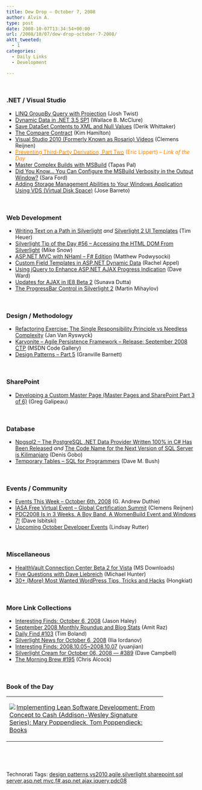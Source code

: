 ```yaml
---
title: Dew Drop – October 7, 2008
author: Alvin A.
type: post
date: 2008-10-07T13:34:54+00:00
url: /2008/10/07/dew-drop-october-7-2008/
aktt_tweeted:
  - 1
categories:
  - Daily Links
  - Development

---
```

&#160;

### .NET / Visual Studio

  * <a target="_blank" href="http://www.thejoyofcode.com/LINQ_group_by_query_with_projection.aspx">LINQ GroupBy Query with Projection</a> (Josh Twist)
  * <a target="_blank" href="http://morewally.com/cs/blogs/wallym/archive/2008/10/06/dynamic-data-in-net-3-5-sp1.aspx">Dynamic Data in .NET 3.5 SP1</a> (Wallace B. McClure)
  * <a target="_blank" href="http://devlicio.us/blogs/derik_whittaker/archive/2008/10/06/save-dataset-contents-to-xml-and-null-values.aspx">Save DataSet Contents to XML and Null Values</a> (Derik Whittaker)
  * <a target="_blank" href="http://blogs.msdn.com/bclteam/archive/2008/10/06/the-compare-contract-kim-hamilton.aspx">The Compare Contract</a> (Kim Hamilton)
  * <a target="_blank" href="http://www.clemensreijnen.nl/post/2008/10/Visual-Studio-2010-formerly-known-as-Rosario-Videorsquo%3bs.aspx">Visual Studio 2010 (Formerly Known as Rosario) Videos</a> (Clemens Reijnen)
  * <a target="_blank" href="http://blogs.msdn.com/ericlippert/archive/2008/10/06/preventing-third-party-derivation-part-two.aspx"><font color="#ff8000">Preventing Third-Party Derivation, Part Two</font></a> <font color="#ff8000">(Eric Lippert)<em> – Link of the Day</em></font>
  * <a target="_blank" href="http://www.devx.com/dotnet/Article/39347">Master Complex Builds with MSBuild</a> (Tapas Pal)
  * <a target="_blank" href="http://blogs.msdn.com/saraford/archive/2008/10/07/did-you-know-you-can-configure-the-msbuild-verbosity-in-the-output-window-329.aspx">Did You Know&#8230; You Can Configure the MSBuild Verbosity in the Output Window?</a> (Sara Ford)
  * <a target="_blank" href="http://blogs.technet.com/josebda/archive/2008/10/06/adding-storage-management-abilities-to-your-windows-application-using-vds-virtual-disk-service.aspx">Adding Storage Management Abilities to Your Windows Application Using VDS (Virtual Disk Space)</a> (Jose Barreto)

&#160;

### Web Development

  * <a target="_blank" href="http://timheuer.com/blog/archive/2008/10/06/silverlight-write-text-on-path-textblock-control.aspx">Writing Text on a Path in Silverlight</a>&#160;_and_&#160;<a target="_blank" href="http://timheuer.com/blog/archive/2008/10/06/silverlight-control-template-gallery-styles.aspx">Silverlight 2 UI Templates</a> (Tim Heuer)
  * <a target="_blank" href="http://silverlight.net/blogs/msnow/archive/2008/10/06/silverlight-tip-of-the-day-56-accessing-the-html-dom-from-silverlight.aspx">Silverlight Tip of the Day #56 &#8211; Accessing the HTML DOM From Silverlight</a> (Mike Snow)
  * <a target="_blank" href="http://weblogs.asp.net/podwysocki/archive/2008/10/06/asp-net-mvc-with-nhaml-f-edition.aspx">ASP.NET MVC with NHaml &#8211; F# Edition</a> (Matthew Podwysocki)
  * <a target="_blank" href="http://rachelappel.com/asp-net-dynamic-data/custom-field-templates-in-asp-net-dynamic-data/">Custom Field Templates in ASP.NET Dynamic Data</a> (Rachel Appel)
  * <a target="_blank" href="http://encosia.com/2008/10/04/using-jquery-to-enhance-aspnet-ajax-progress-indication/">Using jQuery to Enhance ASP.NET AJAX Progress Indication</a> (Dave Ward)
  * <a target="_blank" href="http://blogs.msdn.com/ie/archive/2008/10/06/updates-for-ajax-in-ie8-beta-2.aspx">Updates for AJAX in IE8 Beta 2</a> (Sunava Dutta)
  * <a target="_blank" href="http://www.silverlightshow.net/items/The-ProgressBar-control-in-Silverlight-2.aspx">The ProgressBar Control in Silverlight 2</a> (Martin Mihaylov)

&#160;

### Design / Methodology

  * <a target="_blank" href="http://elegantcode.com/2008/10/06/refactoring-exercise-the-single-responsibility-principle-vs-needless-complexity/">Refactoring Exercise: The Single Responsibility Principle vs Needless Complexity</a> (Jan Van Ryswyck)
  * <a target="_blank" href="http://code.msdn.microsoft.com/karvonite/Release/ProjectReleases.aspx?ReleaseId=1337">Karvonite &#8211; Agile Persistence Framework &#8211; Release: September 2008 CTP</a> (MSDN Code Gallery)
  * <a target="_blank" href="http://dotnetslackers.com/articles/designpatterns/Design-Patterns-Part-5.aspx">Design Patterns &#8211; Part 5</a> (Granville Barnett)

&#160;

### SharePoint

  * <a target="_blank" href="http://sharepointmagazine.net/technical/customisation/developing-a-custom-master-page-master-pages-and-sharepoint-part-3-of-6">Developing a Custom Master Page (Master Pages and SharePoint Part 3 of 6)</a> (Greg Galipeau)

&#160;

### Database

  * <a target="_blank" href="http://blogs.lessthandot.com/index.php/DataMgmt/DataDesign/npgsql2-the-postgresql-net-data-provider">Npgsql2 &#8211; The PostgreSQL .NET Data Provider Written 100% in C# Has Been Released</a>&#160;_and_&#160;<a target="_blank" href="http://sqlblog.com/blogs/denis_gobo/archive/2008/10/06/9306.aspx">The Code Name for the Next Version of SQL Server is Kilimanjaro</a> (Denis Gobo)
  * <a target="_blank" href="http://blog.dmbcllc.com/2008/10/07/temporary-tables-sql-for-programmers/">Temporary Tables &#8211; SQL for Programmers</a> (Dave M. Bush)

&#160;

### Events / Community

  * <a target="_blank" href="http://blogs.msdn.com/gduthie/archive/2008/10/06/events-this-week-october-6th-2008.aspx">Events This Week &#8211; October 6th, 2008</a> (G. Andrew Duthie)
  * <a target="_blank" href="http://www.clemensreijnen.nl/post/2008/10/IASA-Free-Virtual-Event---Global-Certification-Summit.aspx">IASA Free Virtual Event &#8211; Global Certification Summit</a> (Clemens Reijnen)
  * <a target="_blank" href="http://blogs.msdn.com/davedev/archive/2008/10/06/pdc2008-is-in-3-weeks-a-boy-band-a-womenbuild-event-and-windows-7.aspx">PDC2008 Is in 3 Weeks. A Boy Band, A WomenBuild Event and Windows 7!</a> (Dave Isbitski)
  * <a target="_blank" href="http://blogs.msdn.com/lindsay/archive/2008/09/29/upcoming-october-msdn-events.aspx">Upcoming October Developer Events</a> (Lindsay Rutter)

&#160;

### Miscellaneous

  * <a target="_blank" href="http://www.microsoft.com/downloads/details.aspx?familyid=a715ffaa-6111-4976-b334-f29bd5d4984d&displaylang=en&tm">HealthVault Connection Center Beta 2 for Vista</a> (MS Downloads)
  * <a target="_blank" href="http://dobbscodetalk.com/index.php?option=com_myblog&show=Five-Questions-With-Dave-Liebreich.html&Itemid=29">Five Questions with Dave Liebreich</a> (Michael Hunter)
  * <a target="_blank" href="http://www.hongkiat.com/blog/30-more-most-wanted-wordpress-tips-tricks-and-hacks/">30+ (More) Most Wanted WordPress Tips, Tricks and Hacks</a> (Hongkiat)

&#160;

### More Link Collections

  * <a target="_blank" href="http://jasonhaley.com/blog/archive/2008/10/06/142330.aspx">Interesting Finds: October 6, 2008</a> (Jason Haley)
  * <a target="_blank" href="http://www.dev102.com/2008/10/06/dev102-september-2008-monthly-roundup-and-blog-stats/">September 2008 Monthly Roundup and Blog Stats</a> (Amit Raz)
  * <a target="_blank" href="http://www.techtoolblog.com/archives/daily-find-103">Daily Find #103</a> (Tim Boland)
  * <a target="_blank" href="http://www.silverlightshow.net/news/Silverlight-news-for-October-6-2008.aspx">Silverlight News for October 6, 2008</a> (Ilia Iordanov)
  * <a target="_blank" href="http://weblogs.asp.net/yuanjian/archive/2008/10/06/interesting-finds-2008-10-05-2008-10-07.aspx">Interesting Finds: 2008.10.05~2008.10.07</a> (yuanjian)
  * <a target="_blank" href="http://geekswithblogs.net/WynApseTechnicalMusings/archive/2008/10/06/125677.aspx">Silverlight Cream for October 06, 2008 &#8212; #389</a> (Dave Campbell)
  * <a target="_blank" href="http://blog.cwa.me.uk/2008/10/07/the-morning-brew-195/">The Morning Brew #195</a> (Chris Alcock)

&#160;

### Book of the Day

<div style="padding-bottom: 0px; margin: 0px; padding-left: 0px; padding-right: 0px; display: inline; float: none; padding-top: 0px" id="scid:7dc1bd33-94bd-46fd-a20b-0131235bcd47:85fa4ebd-ac92-4e1f-9577-f7014951fa96" class="wlWriterEditableSmartContent">
  <table cellspacing="0" cellpadding="2" width="400" border="0" unselectable="on">
    <tr>
      <td valign="top" width="400">
        <p>
          <a title="Implementing Lean Software Development: From Concept to Cash (Addison-Wesley Signature Series): Mary Poppendieck, Tom Poppendieck: Books" href="http://www.amazon.com/exec/obidos/ASIN/0321437381/alvinashcraft-20"><img data-recalc-dims="1" decoding="async" src="https://i0.wp.com/images.amazon.com/images/P/0321437381.01.MZZZZZZZ.jpg?w=660" border="0" align="left" style="float:left" />Implementing Lean Software Development: From Concept to Cash (Addison-Wesley Signature Series): Mary Poppendieck, Tom Poppendieck: Books</a>
        </p>
      </td>
    </tr>
  </table>
</div>

&#160;

<div style="padding-bottom: 0px; margin: 0px; padding-left: 0px; padding-right: 0px; display: inline; float: none; padding-top: 0px" id="scid:C16BAC14-9A3D-4c50-9394-FBFEF7A93539:d78f9aac-dea5-4aaa-b9ba-4a9ff2af63e4" class="wlWriterEditableSmartContent">
  <!--dotnetkickit-->
</div>

&#160;

<div style="padding-bottom: 0px; margin: 0px; padding-left: 0px; padding-right: 0px; display: inline; float: none; padding-top: 0px" id="scid:0767317B-992E-4b12-91E0-4F059A8CECA8:d87d0767-7b97-456e-9b52-772176c671c8" class="wlWriterEditableSmartContent">
  Technorati Tags: <a href="http://technorati.com/tags/design+patterns" rel="tag">design patterns</a>,<a href="http://technorati.com/tags/vs2010" rel="tag">vs2010</a>,<a href="http://technorati.com/tags/agile" rel="tag">agile</a>,<a href="http://technorati.com/tags/silverlight" rel="tag">silverlight</a>,<a href="http://technorati.com/tags/sharepoint" rel="tag">sharepoint</a>,<a href="http://technorati.com/tags/sql+server" rel="tag">sql server</a>,<a href="http://technorati.com/tags/asp.net+mvc" rel="tag">asp.net mvc</a>,<a href="http://technorati.com/tags/f%23" rel="tag">f#</a>,<a href="http://technorati.com/tags/asp.net+ajax" rel="tag">asp.net ajax</a>,<a href="http://technorati.com/tags/jquery" rel="tag">jquery</a>,<a href="http://technorati.com/tags/pdc08" rel="tag">pdc08</a>
</div>